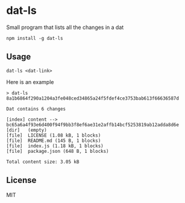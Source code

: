 # dat-ls

Small program that lists all the changes in a dat

```
npm install -g dat-ls
```

## Usage

```
dat-ls <dat-link>
```

Here is an example

```
> dat-ls 8a1b6864f290a1204a3fe048ced34865a24f5fdef4ce3753bab613f66636587d

Dat contains 6 changes

[index] content --> bc65a6a4f93e6d400f94f9bb3f8ef6ae31e2affb14bcf5253819ab12adda8d6e
[dir]   (empty)
[file]  LICENSE (1.08 kB, 1 blocks)
[file]  README.md (145 B, 1 blocks)
[file]  index.js (1.18 kB, 1 blocks)
[file]  package.json (648 B, 1 blocks)

Total content size: 3.05 kB
```

## License

MIT

